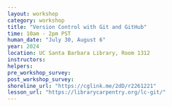 ```yaml
---
layout: workshop
category: workshop
title: "Version Control with Git and GitHub"
time: 10am - 2pm PST
human_date: "July 30, August 6"
year: 2024
location: UC Santa Barbara Library, Room 1312
instructors:
helpers:
pre_workshop_survey:
post_workshop_survey:
shoreline_url: "https://cglink.me/2dD/r2261221"
lesson_url: "https://librarycarpentry.org/lc-git/"
---
```

